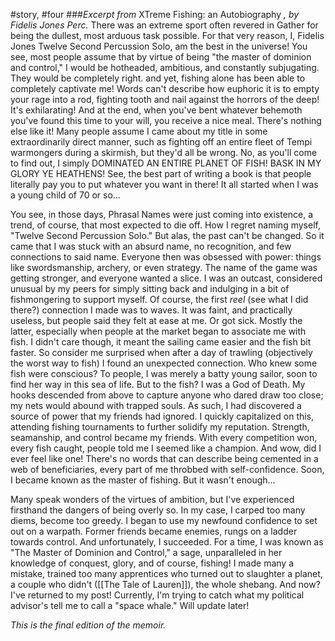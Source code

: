 #story, #four 
###*Excerpt from* XTreme Fishing: an Autobiography *, by Fidelis Jones Perc.*
There was an extreme sport often revered in Gather for being the dullest, most arduous task possible. For that very reason, I, Fidelis Jones Twelve Second Percussion Solo, am the best in the universe! You see, most people assume that by virtue of being "the master of dominion and control," I would be hotheaded, ambitious, and constantly subjugating. They would be completely right. and yet, fishing alone has been able to completely captivate me! Words can't describe how euphoric it is to empty your rage into a rod, fighting tooth and nail against the horrors of the deep! It's exhilarating! And at the end, when you've bent whatever behemoth you've found this time to your will, you receive a nice meal. There's nothing else like it!
Many people assume I came about my title in some extraordinarily direct manner, such as fighting off an entire fleet of Tempi warmongers during a skirmish, but they'd all be wrong. No, as you'll come to find out, I simply DOMINATED AN ENTIRE PLANET OF FISH! BASK IN MY GLORY YE HEATHENS! See, the best part of writing a book is that people literally pay you to put whatever you want in there! It all started when I was a young child of 70 or so...

You see, in those days, Phrasal Names were just coming into existence, a trend, of course, that most expected to die off. How I regret naming myself, "Twelve Second Percussion Solo." But alas, the past can't be changed. So it came that I was stuck with an absurd name, no recognition, and few connections to said name. Everyone then was obsessed with power: things like swordsmanship, archery, or even strategy. The name of the game was getting stronger, and everyone wanted a slice. I was an outcast, considered unusual by my peers for simply sitting back and indulging in a bit of fishmongering to support myself. Of course, the first *reel* (see what I did there?) connection I made was to waves. It was faint, and practically useless, but people said they felt at ease at me. Or got sick. Mostly the latter, especially when people at the market began to associate me with fish. I didn't care though, it meant the sailing came easier and the fish bit faster. So consider me surprised when after a day of trawling (objectively the worst way to fish) I found an unexpected connection. Who knew some fish were conscious? To people, I was merely a batty young sailor, soon to find her way in this sea of life. But to the fish? I was a God of Death. My hooks descended from above to capture anyone who dared draw too close; my nets would abound with trapped souls. As such, I had discovered a source of power that my friends had ignored. 
I quickly capitalized on this, attending fishing tournaments to further solidify my reputation. Strength, seamanship, and control became my friends. With every competition won, every fish caught, people told me I seemed like a champion. And wow, did I ever feel like one! There's no words that can describe being cemented in a web of beneficiaries, every part of me throbbed with self-confidence. Soon, I became known as the master of fishing. But it wasn't enough...

Many speak wonders of the virtues of ambition, but I've experienced firsthand the dangers of being overly so. In my case, I carped too many diems, become too greedy. I began to use my newfound confidence to set out on a warpath. Former friends became enemies, rungs on a ladder towards control. And unfortunately, I succeeded. For a time, I was known as "The Master of Dominion and Control," a sage, unparalleled in her knowledge of conquest, glory, and of course, fishing! I made many a mistake, trained too many apprentices who turned out to slaughter a planet, a couple who didn't ([[The Tale of Lauren]]), the whole shebang. And now? I've returned to my post! Currently, I'm trying to catch what my political advisor's tell me to call a "space whale." Will update later!

*This is the final edition of the memoir.*
